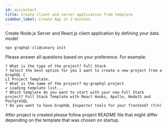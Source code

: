 ```yaml
---
id: quickstart
title: Create client and server application from template
sidebar_label: Create App in 2 minutes
---
```


Create Node.js Server and React.js client application by defining your data model

```
npx graphql-cli@canary init
```

Please answer all questions based on your preference.
For example:

```
? What is the type of the project? Full Stack
? Select the best option for you I want to create a new project from a GraphQL C
LI Project Template.
? What is the name of the project? my-graphql-project
✔ Loading template list...
? Which template do you want to start with your new Full Stack project? Full Stack Template with React Hooks, Apollo, NodeJS and PostgreSQL
? Do you want to have GraphQL Inspector tools for your frontend? (Y/n)
```

After project is created please follow project README file that might differ depending on
the template that was chosen on startup.
